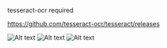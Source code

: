 tesseract-ocr required

https://github.com/tesseract-ocr/tesseract/releases

![Alt text](preview/mission_1.jpg?raw=true "Missions")
![Alt text](preview/mission_2.jpg?raw=true "Drop Locations")
![Alt text](preview/mission_3.jpg?raw=true "Route Planer")
